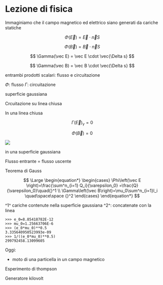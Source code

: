 # Lezione di fisica

Immaginiamo che il campo magnetico ed elettrico siano generati da cariche statiche


$$
\Phi(\vec E) = \vec E\cdot \vec n S
$$

$$
\Phi (\vec B) = \vec B \cdot \vec n S
$$


$$
\Gamma(\vec E) = \vec E \cdot  \vec{\Delta s}
$$

$$
\Gamma(\vec B) = \vec B \cdot  \vec{\Delta s}
$$

entrambi prodotti scalari: flusso e circuitazione

$\Phi$: flusso
$\Gamma$: circuitazione

superficie gaussiana

Crcuitazione su linea chiusa


In una linea chiusa

$$
\Gamma(\vec E)_\gamma=0
$$

$$
\Phi(\vec B)=0
$$

![](https://i.imgur.com/SG9GADY.jpg)

in una superficie gaussiana

Flusso entrante = flusso uscente

Teorema di Gauss

$$
\Large
\begin{equation*} \begin{cases} \Phi\left(\vec E \right)=\frac{\sum^n_{i=1} Q_i}{\varepsilon_0} =\frac{Q}{\varepsilon_0}\quad{}^1
\\
\Gamma\left(\vec B\right)=\mu_0\sum^n_{i=1}I_i \quad\space\space {}^2
\end{cases} \end{equation*} 
$$

^1^ cariche contenute nella superficie gaussiana
^2^: concatenate con la linea


	>>> e_0=8.85418782E-12     
	>>> mu_0=1.25663706E-6         
	>>> (e_0*mu_0)**0.5
	3.335640950523993e-09
	>>> 1/((e_0*mu_0)**0.5)    
	299792458.13099605

Oggi:
* moto di una particella in un campo magnetico

Esperimento di thompson

Generatore kilovolt
<!--stackedit_data:
eyJoaXN0b3J5IjpbLTIwMTcxMzkyMjEsNjgwNzA2ODI3LC0xMD
g1MzM5ODIsLTE2OTEwNzkzNiw3MDUxNzYzMDBdfQ==
-->